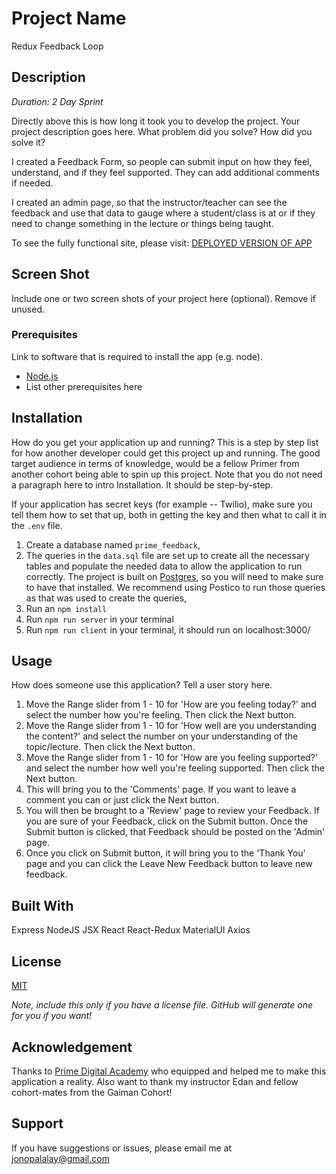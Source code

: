 # Project Name

Redux Feedback Loop


## Description

_Duration: 2 Day Sprint_

Directly above this is how long it took you to develop the project. Your project description goes here. What problem did you solve? How did you solve it? 

I created a Feedback Form, so people can submit input on how they feel, understand, and if they feel supported. They can add additional comments if needed.  

I created an admin page, so that the instructor/teacher can see the feedback and use that data to gauge where a student/class is at or if they need to change something in the lecture or things being taught.

To see the fully functional site, please visit: [DEPLOYED VERSION OF APP](www.heroku.com)

## Screen Shot

Include one or two screen shots of your project here (optional). Remove if unused.

### Prerequisites

Link to software that is required to install the app (e.g. node).

- [Node.js](https://nodejs.org/en/)
- List other prerequisites here

## Installation

How do you get your application up and running? This is a step by step list for how another developer could get this project up and running. The good target audience in terms of knowledge, would be a fellow Primer from another cohort being able to spin up this project. Note that you do not need a paragraph here to intro Installation. It should be step-by-step.

If your application has secret keys (for example --  Twilio), make sure you tell them how to set that up, both in getting the key and then what to call it in the `.env` file.

1. Create a database named `prime_feedback`,
2. The queries in the `data.sql` file are set up to create all the necessary tables and populate the needed data to allow the application to run correctly. The project is built on [Postgres](https://www.postgresql.org/download/), so you will need to make sure to have that installed. We recommend using Postico to run those queries as that was used to create the queries, 
3. Run an `npm install`
4. Run `npm run server` in your terminal
5. Run `npm run client` in your terminal, it should run on localhost:3000/

## Usage
How does someone use this application? Tell a user story here.

1. Move the Range slider from 1 - 10 for 'How are you feeling today?' and select the number how you're feeling. Then click the Next button. 
2. Move the Range slider from 1 - 10 for 'How well are you understanding the content?' and select the number on your understanding of the topic/lecture. Then click the Next button. 
3. Move the Range slider from 1 - 10 for 'How are you feeling supported?' and select the number how well you're feeling supported. Then click the Next button. 
4. This will bring you to the 'Comments' page. If you want to leave a comment you can or just click the Next button.
5. You will then be brought to a 'Review' page to review your Feedback. If you are sure of your Feedback, click on the Submit button. Once the Submit button is clicked, that Feedback should be posted on the 'Admin' page. 
6. Once you click on Submit button, it will bring you to the 'Thank You' page and you can click the Leave New Feedback button to leave new feedback. 


## Built With

Express 
NodeJS
JSX
React 
React-Redux
MaterialUI
Axios 


## License
[MIT](https://choosealicense.com/licenses/mit/)

_Note, include this only if you have a license file. GitHub will generate one for you if you want!_

## Acknowledgement
Thanks to [Prime Digital Academy](www.primeacademy.io) who equipped and helped me to make this application a reality. Also want to thank my instructor Edan and fellow cohort-mates from the Gaiman Cohort! 

## Support
If you have suggestions or issues, please email me at [jonopalalay@gmail.com](www.google.com)